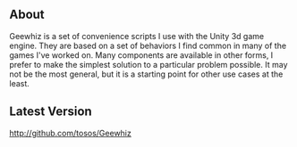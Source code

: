 
About
------------

Geewhiz is a set of convenience scripts I use with the Unity 3d game engine.
They are based on a set of behaviors I find common in many of the games I've
worked on.  Many components are available in other forms, I prefer to make the
simplest solution to a particular problem possible.  It may not be the most
general, but it is a starting point for other use cases at the least.


Latest Version
--------------

http://github.com/tosos/Geewhiz


